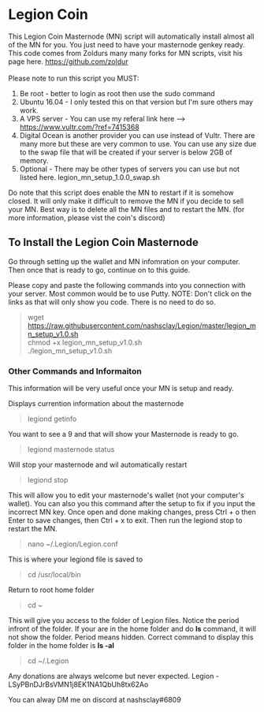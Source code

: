 # Legion Coin
This Legion Coin Masternode (MN) script will automatically install almost all of the MN for you. You just need to have your masternode genkey ready. This code comes from Zoldurs many many forks for MN scripts, visit his page here. https://github.com/zoldur<br /><br />
Please note to run this script you MUST:
1) Be root - better to login as root then use the sudo command
2) Ubuntu 16.04 - I only tested this on that version but I'm sure others may work.
3) A VPS server - You can use my referal link here --> https://www.vultr.com/?ref=7415368
4) Digital Ocean is another provider you can use instead of Vultr. There are many more but these are very common to use. You can use any size due to the swap file that will be created if your server is below 2GB of memory.
5) Optional - There may be other types of servers you can use but not listed here.
legion_mn_setup_1.0.0_swap.sh<br />

Do note that this script does enable the MN to restart if it is somehow closed. It will only make it difficult to remove the MN if you decide to sell your MN. Best way is to delete all the MN files and to restart the MN. (for more information, please vist the coin's discord)

## To Install the Legion Coin Masternode

Go through setting up the wallet and MN infomration on your computer. Then once that is ready to go, continue on to this guide. 

Please copy and paste the following commands into you connection with your server. Most common would be to use Putty.
NOTE: Don't click on the links as that will only show you code. There is no need to do so.

> wget https://raw.githubusercontent.com/nashsclay/Legion/master/legion_mn_setup_v1.0.sh<br />
> chmod +x legion_mn_setup_v1.0.sh<br />
> ./legion_mn_setup_v1.0.sh<br />


### Other Commands and Informaiton
This information will be very useful once your MN is setup and ready.

Displays currention information about the masternode
> legiond getinfo<br />

You want to see a 9 and that will show your Masternode is ready to go.
> legiond masternode status<br />

Will stop your masternode and wil automatically restart
> legiond stop<br />

This will allow you to edit your masternode's wallet (not your computer's wallet). You can also you this command after the setup to fix if you input the incorrect MN key. Once open and done making changes, press Ctrl + o then Enter to save changes, then Ctrl + x to exit. Then run the legiond stop to restart the MN.

> nano ~/.Legion/Legion.conf<br />

This is where your legiond file is saved to
> cd /usr/local/bin<br />

Return to root home folder
> cd ~<br />

This will give you access to the folder of Legion files. Notice the period infront of the folder. If your are in the home folder and do **ls** command, it will not show the folder. Period means hidden. Correct command to display this folder in the home folder is **ls -al**
> cd ~/.Legion<br />

Any donations are always welcome but never expected.
Legion - LSyPBnDJrBsVMN1j8EK1NA1QbUh8tx62Ao

You can alway DM me on discord at nashsclay#6809
